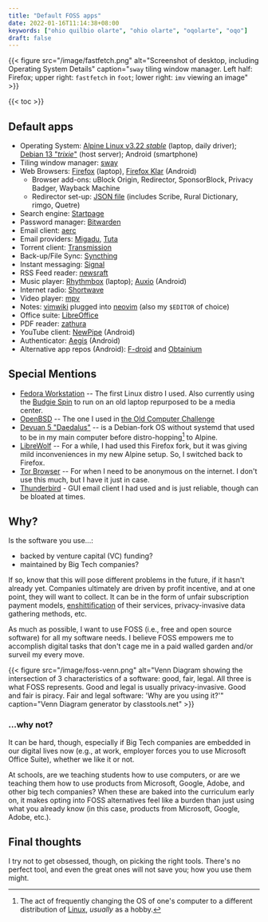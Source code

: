 ```yaml
---
title: "Default FOSS apps"
date: 2022-01-16T11:14:38+08:00
keywords: ["ohio quilbio olarte", "ohio olarte", "oqolarte", "oqo"]
draft: false
---
```


{{< figure src="/image/fastfetch.png" alt="Screenshot of desktop, including Operating System Details" caption="`sway` tiling window manager. Left half: Firefox; upper right: `fastfetch` in `foot`; lower right: `imv` viewing an image" >}}

{{< toc >}}

## Default apps

- Operating System: [Alpine Linux v3.22 *stable*](https://alpinelinux.org) (laptop, daily driver); [Debian 13 "*trixie*"](https://www.debian.org/News/2025/20250809) (host server); Android (smartphone)
- Tiling window manager: [sway](https://swaywm.org/)
- Web Browsers: [Firefox](https://www.firefox.com/en-US/) (laptop), [Firefox Klar](https://www.firefox.com/en-US/browsers/mobile/focus/) (Android)
    - Browser add-ons: uBlock Origin, Redirector, SponsorBlock, Privacy
      Badger, Wayback Machine
    - Redirector set-up: [JSON file](/Redirector.json) (includes Scribe,
      Rural Dictionary, rimgo, Quetre)
- Search engine: [Startpage](https://www.startpage.com/)
- Password manager: [Bitwarden](https://bitwarden.com/)
- Email client: [aerc](https://aerc-mail.org)
- Email providers: [Migadu](https://www.migadu.com/), [Tuta](https://tutanota.com/)
- Torrent client: [Transmission](https://transmissionbt.com/)
- Back-up/File Sync: [Syncthing](https://syncthing.net/)
- Instant messaging: [Signal](https://signal.org/)
- RSS Feed reader: [newsraft](https://codeberg.org/newsraft/newsraft)
- Music player: [Rhythmbox](http://www.rhythmbox.org/) (laptop); [Auxio](https://github.com/OxygenCobalt/Auxio) (Android)
- Internet radio: [Shortwave](https://apps.gnome.org/Shortwave/)
- Video player: [mpv](https://mpv.io)
- Notes: [vimwiki](https://vimwiki.github.io/) plugged into [neovim](https://neovim.io) (also my `$EDITOR` of choice)
- Office suite: [LibreOffice](https://www.libreoffice.org)
- PDF reader: [zathura](https://pwmt.org/projects/zathura/)
- YouTube client: [NewPipe](https://newpipe.net/) (Android)
- Authenticator: [Aegis](https://getaegis.app/) (Android)
- Alternative app repos (Android): [F-droid](https://f-droid.org/en/) and [Obtainium](https://obtainium.imranr.dev/)

## Special Mentions

- [Fedora Workstation](https://getfedora.org/en/workstation/) -- The
  first Linux distro I used. Also currently using the [Budgie Spin](https://fedoraproject.org/spins/budgie) to run on an old laptop repurposed to be a media center.
- [OpenBSD](https://www.openbsd.org/) -- The one I used in [the Old Computer Challenge](/old-computer)
- [Devuan 5 "Daedalus"](https://www.devuan.org/os/announce/daedalus-release-announce-2023-08-14)
  -- is a Debian-fork OS without systemd that used to be in my main
  computer before distro-hopping[^distro-hopping] to Alpine.
- [LibreWolf](https://librewolf.net) -- For a while, I had used this
  Firefox fork, but it was giving mild inconveniences in my new Alpine
  setup. So, I switched back to Firefox.
- [Tor Browser](https://www.torproject.org) -- For when I need to be
  anonymous on the internet. I don't use this much, but I have it just
  in case.
- [Thunderbird](https://www.thunderbird.net/) - GUI email client I had used
  and is just reliable, though can be bloated at times.

[^distro-hopping]: The act of frequently changing the OS of one's
computer to a different distribution of
[Linux](https://en.wikipedia.org/wiki/Linux), *usually* as a hobby.

## Why?

Is the software you use...:
- backed by venture capital (VC) funding?
- maintained by Big Tech companies?

If so, know that this will pose different problems in the future, if it
hasn't already yet. Companies ultimately are driven by profit incentive,
and at one point, they will want to collect. It can be in the form of
unfair subscription payment models,
[enshittification](https://pluralistic.net/2024/04/24/naming-names/#more-8578)
of their services, privacy-invasive data gathering methods, etc.

As much as possible, I want to use FOSS (i.e., free and open source
software) for all my software needs. I believe FOSS empowers me to
accomplish digital tasks that don't cage me in a paid walled garden
and/or surveil my every move.

{{< figure src="/image/foss-venn.png" alt="Venn Diagram showing the intersection of 3 characteristics of a software: good, fair, legal. All three is what FOSS represents. Good and legal is usually privacy-invasive. Good and fair is piracy. Fair and legal software: 'Why are you using it?'" caption="Venn Diagram generator by classtools.net" >}}

### ...why not?

It can be hard, though, especially if Big Tech companies are embedded in
our digital lives now (e.g., at work, employer forces you to use
Microsoft Office Suite), whether we like it or not.

At schools, are we teaching students how to use computers, or are we
teaching them how to use products from Microsoft, Google, Adobe, and
other big tech companies? When these are baked into the curriculum early
on, it makes opting into FOSS alternatives feel like a burden than just
using what you already know (in this case, products from Microsoft,
Google, Adobe, etc.).

## Final thoughts

I try not to get obsessed, though, on picking the right tools.
There's no perfect tool, and even the great ones will not save you;
how you use them might.

